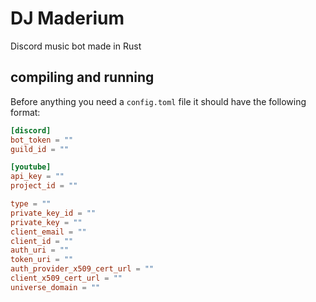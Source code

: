 # DJ Maderium

Discord music bot made in Rust


## compiling and running

Before anything you need a `config.toml` file it should have the following format:

```toml
[discord]
bot_token = ""
guild_id = ""

[youtube]
api_key = ""
project_id = ""

type = ""
private_key_id = ""
private_key = ""
client_email = ""
client_id = ""
auth_uri = ""
token_uri = ""
auth_provider_x509_cert_url = ""
client_x509_cert_url = ""
universe_domain = ""
```